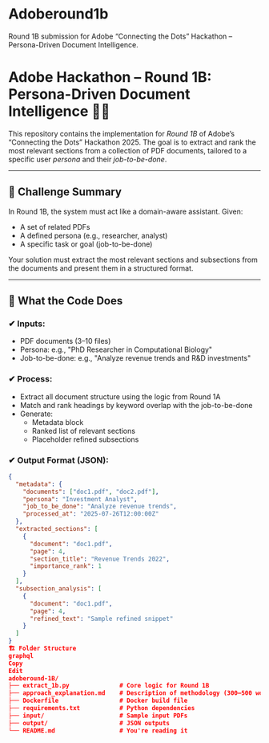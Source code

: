 # Adoberound1b
Round 1B submission for Adobe “Connecting the Dots” Hackathon – Persona-Driven Document Intelligence.
# Adobe Hackathon – Round 1B: Persona-Driven Document Intelligence 🧠📄

This repository contains the implementation for *Round 1B* of Adobe’s “Connecting the Dots” Hackathon 2025. The goal is to extract and rank the most relevant sections from a collection of PDF documents, tailored to a specific user *persona* and their *job-to-be-done*.

---

## 🧩 Challenge Summary

In Round 1B, the system must act like a domain-aware assistant. Given:
- A set of related PDFs
- A defined persona (e.g., researcher, analyst)
- A specific task or goal (job-to-be-done)

Your solution must extract the most relevant sections and subsections from the documents and present them in a structured format.

---

## 🧠 What the Code Does

### ✔ Inputs:
- PDF documents (3–10 files)
- Persona: e.g., "PhD Researcher in Computational Biology"
- Job-to-be-done: e.g., "Analyze revenue trends and R&D investments"

### ✔ Process:
- Extract all document structure using the logic from Round 1A
- Match and rank headings by keyword overlap with the job-to-be-done
- Generate:
  - Metadata block
  - Ranked list of relevant sections
  - Placeholder refined subsections

### ✔ Output Format (JSON):
```json
{
  "metadata": {
    "documents": ["doc1.pdf", "doc2.pdf"],
    "persona": "Investment Analyst",
    "job_to_be_done": "Analyze revenue trends",
    "processed_at": "2025-07-26T12:00:00Z"
  },
  "extracted_sections": [
    {
      "document": "doc1.pdf",
      "page": 4,
      "section_title": "Revenue Trends 2022",
      "importance_rank": 1
    }
  ],
  "subsection_analysis": [
    {
      "document": "doc1.pdf",
      "page": 4,
      "refined_text": "Sample refined snippet"
    }
  ]
}
🏗 Folder Structure
graphql
Copy
Edit
adoberound-1B/
├── extract_1b.py              # Core logic for Round 1B
├── approach_explanation.md    # Description of methodology (300–500 words)
├── Dockerfile                 # Docker build file
├── requirements.txt           # Python dependencies
├── input/                     # Sample input PDFs
├── output/                    # JSON outputs
└── README.md                  # You're reading it
